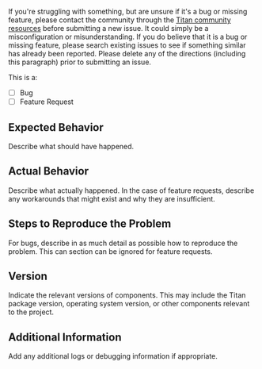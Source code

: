 If you're struggling with something, but are unsure if it's a bug or missing
feature, please contact the community through the
[Titan community resources](https://github.com/titan/.github/blob/master/RESOURCES.md)
before submitting a new issue. It could simply be a misconfiguration or
misunderstanding. If you do believe that it is a bug or missing feature,
please search existing issues to see if something similar has already been
reported. Please delete any of the directions (including this paragraph)
prior to submitting an issue.

This is a:

- [ ] Bug
- [ ] Feature Request

## Expected Behavior

Describe what should have happened.

## Actual Behavior

Describe what actually happened. In the case of feature requests, describe
any workarounds that might exist and why they are insufficient.

## Steps to Reproduce the Problem

For bugs, describe in as much detail as possible how to reproduce the problem.
This can section can be ignored for feature requests.

## Version

Indicate the relevant versions of components. This may include the Titan
package version, operating system version, or other components relevant to
the project.

## Additional Information

Add any additional logs or debugging information if appropriate.
